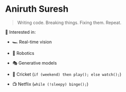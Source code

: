 # Aniruth Suresh

> Writing code. Breaking things. Fixing them. Repeat.  

📍 Interested in:  
- 🏎️ Real-time vision  
- 🤖 Robotics  
- 🎭 Generative models
  
- 🏏 Cricket (`if (weekend) then play(); else watch();`)  
- 📺 Netflix (`while (!sleepy) binge();`)  
